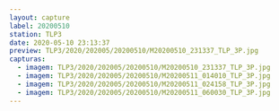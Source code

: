 ```yaml
---
layout: capture
label: 20200510
station: TLP3
date: 2020-05-10 23:13:37
preview: TLP3/2020/202005/20200510/M20200510_231337_TLP_3P.jpg
capturas:
  - imagem: TLP3/2020/202005/20200510/M20200510_231337_TLP_3P.jpg
  - imagem: TLP3/2020/202005/20200510/M20200511_014010_TLP_3P.jpg
  - imagem: TLP3/2020/202005/20200510/M20200511_024158_TLP_3P.jpg
  - imagem: TLP3/2020/202005/20200510/M20200511_060030_TLP_3P.jpg
---
```

